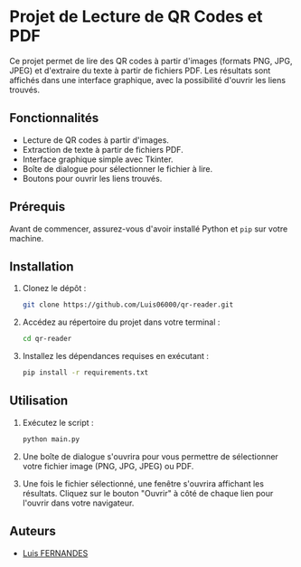 # Projet de Lecture de QR Codes et PDF

Ce projet permet de lire des QR codes à partir d'images (formats PNG, JPG, JPEG) et d'extraire du texte à partir de fichiers PDF. Les résultats sont affichés dans une interface graphique, avec la possibilité d'ouvrir les liens trouvés.

## Fonctionnalités

- Lecture de QR codes à partir d'images.
- Extraction de texte à partir de fichiers PDF.
- Interface graphique simple avec Tkinter.
- Boîte de dialogue pour sélectionner le fichier à lire.
- Boutons pour ouvrir les liens trouvés.

## Prérequis

Avant de commencer, assurez-vous d'avoir installé Python et `pip` sur votre machine.

## Installation

1. Clonez le dépôt :
    ```bash
    git clone https://github.com/Luis06000/qr-reader.git
    ```

2. Accédez au répertoire du projet dans votre terminal :
    ```bash
    cd qr-reader
    ```

3. Installez les dépendances requises en exécutant :

   ```bash
   pip install -r requirements.txt
   ```

## Utilisation

1. Exécutez le script :
   ```bash
   python main.py
   ```

2. Une boîte de dialogue s'ouvrira pour vous permettre de sélectionner votre fichier image (PNG, JPG, JPEG) ou PDF.

3. Une fois le fichier sélectionné, une fenêtre s'ouvrira affichant les résultats. Cliquez sur le bouton "Ouvrir" à côté de chaque lien pour l'ouvrir dans votre navigateur.

## Auteurs

- [Luis FERNANDES](https://github.com/Luis06000)